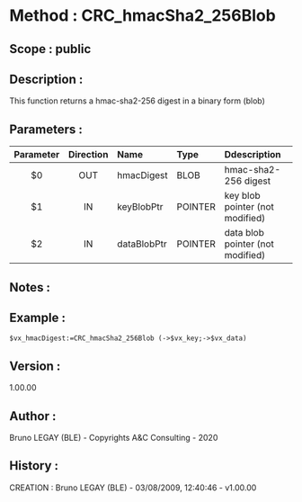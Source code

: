 ﻿# **Method :** CRC_hmacSha2_256Blob## **Scope :** public## **Description :** This function returns a hmac-sha2-256 digest in a binary form (blob)## **Parameters :** | Parameter | Direction | Name | Type | Ddescription | |:----:|:----:|:----|:----|:----| | $0 | OUT | hmacDigest | BLOB | hmac-sha2-256 digest | | $1 | IN | keyBlobPtr | POINTER | key blob pointer (not modified) | | $2 | IN | dataBlobPtr | POINTER | data blob pointer (not modified) | ## **Notes :** ## **Example :** ```$vx_hmacDigest:=CRC_hmacSha2_256Blob (->$vx_key;->$vx_data)```## **Version :** 1.00.00## **Author :** Bruno LEGAY (BLE) - Copyrights A&C Consulting - 2020## **History :**  CREATION : Bruno LEGAY (BLE) - 03/08/2009, 12:40:46 - v1.00.00